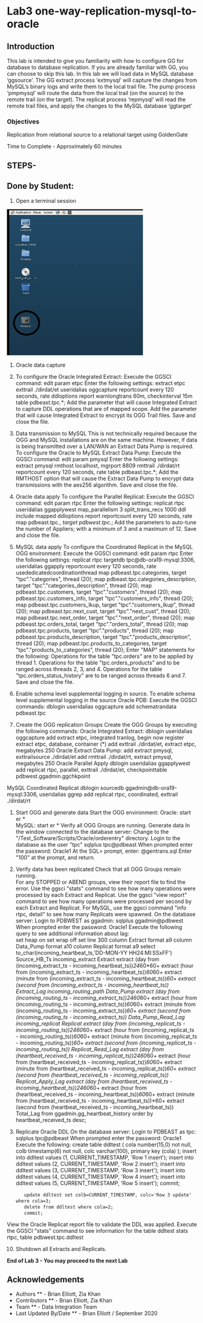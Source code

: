 # Lab3 one-way-replication-mysql-to-oracle

## Introduction

This lab is intended to give you familiarity with how to configure GG for database to database replication. If you are already familiar with GG, you can choose to skip this lab.
In this lab we will load data in MySQL database ‘ggsource’. The GG extract process ‘extmysql’ will
capture the changes from MySQL’s binary logs and write them to the local trail file. The pump process
‘pmpmysql’ will route the data from the local trail (on the source) to the remote trail (on the target). The replicat process ‘repmysql’ will read the remote trail files, and apply the changes to the MySQL database ‘ggtarget’

### Objectives
Replication from relational source to a relational target using GoldenGate

Time to Complete -
Approximately 60 minutes


## STEPS-

## Done by Student:

1. Open a terminal session

![](./images/terminal2.png)

1. Oracle data capture
2. To configure the Oracle Integrated Extract:
Execute the GGSCI command: edit param etpc
Enter the following settings:
	       extract etpc
          exttrail ./dirdat/et
          useridalias oggcapture
          reportcount every 120 seconds, rate
          ddloptions report
          warnlongtrans 60m, checkinterval 15m
          table pdbeast.tpc.*;
Add the parameter that will cause Integrated Extract to capture DDL operations that are of mapped scope.
Add the parameter that will cause Integrated Extract to encrypt its OGG Trail files.
Save and close the file.
   
2. Data transmission to MySQL
This is not technically required because the OGG and MySQL installations are on the same machine. However, if data is being transmitted over a LAN/WAN an Extract Data Pump is required.
To configure the Oracle to MySQL Extract Data Pump:
Execute the GGSCI command: edit param pmysql
Enter the following settings:
  	      extract pmysql
          rmthost localhost, mgrport 8809
          rmttrail ./dirdat/rt
          reportcount every 120 seconds, rate
          table pdbeast.tpc.*;
Add the RMTHOST option that will cause the Extract Data Pump to encrypt data transmissions with the aes256 algorithm.
Save and close the file.
	  
3. Oracle data apply
To configure the Parallel Replicat:
Execute the GGSCI command: edit param rtpc
Enter the following settings:
	      replicat rtpc
          useridalias ggapplywest
          map_parallelism 3
          split_trans_recs 1000
		  ddl include mapped
		  ddloptions report
          reportcount every 120 seconds, rate
          map pdbeast.tpc.*, target pdbwest.tpc.*;
   Add the parameters to auto-tune the number of Appliers; with a minimum of 3 and a maximum of 12.
Save and close the file.

4. MySQL data apply
To configure the Coordinated Replicat in the MySQL OGG environment:
Execute the GGSCI command: edit param rtpc
Enter the following settings:
	       replicat rtpc
           targetdb tpc@db-ora19-mysql:3306, useridalias ggapply
           reportcount every 120 seconds, rate
           usededicatedcoordinationthread
		   map pdbeast.tpc.categories, target "tpc"."categories", thread (20);
           map pdbeast.tpc.categories_description, target "tpc"."categories_description", thread (20);
           map pdbeast.tpc.customers, target "tpc"."customers", thread (20);
           map pdbeast.tpc.customers_info, target "tpc"."customers_info", thread (20);
           map pdbeast.tpc.customers_lkup, target "tpc"."customers_lkup", thread (20);
           map pdbeast.tpc.next_cust, target "tpc"."next_cust", thread (20);
           map pdbeast.tpc.next_order, target "tpc"."next_order", thread (20);
           map pdbeast.tpc.orders_total, target "tpc"."orders_total", thread (20);
           map pdbeast.tpc.products, target "tpc"."products", thread (20);
           map pdbeast.tpc.products_description, target "tpc"."products_description", thread (20);
           map pdbeast.tpc.products_to_categories, target "tpc"."products_to_categories", thread (20);
Enter "MAP" statements for the following:
Operations for the table "tpc.orders" are to be applied by thread 1.
Operations for the table "tpc.orders_products" and to be ranged across threads 2, 3, and 4.
Operations for the table "tpc.orders_status_history" are to be ranged across threads 6 and 7.
Save and close the file.
	
1. Enable schema level supplemental logging in source.
To enable schema level supplemental logging in the source Oracle PDB:
Execute the GGSCI commands:
dblogin useridalias oggcapture
add schematrandata pdbeast.tpc
		  
1. Create the OGG replication Groups
Create the OGG Groups by executing the following commands:
Oracle Integrated Extract:
dblogin useridalias oggcapture
add extract etpc, integrated tranlog, begin now
register extract etpc, database, container (*)
add exttrail ./dirdat/et, extract etpc, megabytes 250
Oracle Extract Data Pump:
add extract pmysql, exttrailsource ./dirdat/et
add rmttrail ./dirdat/rt, extract pmysql, megabytes 250
Oracle Parallel Apply
dblogin useridalias ggapplywest
add replicat rtpc, parallel, exttrail ./dirdat/et, checkpointtable pdbwest.ggadmin.ggchkpoint

MySQL Coordinated Replicat
dblogin sourcedb ggadmin@db-ora19-mysql:3306, useridalias ggrep
add replicat rtpc, coordinated, exttrail ./dirdat/rt

1. Start OGG and generate data
Start the OGG environment:
Oracle: start er *   
MySQL: start er *
Verify all OGG Groups are running.
Generate data
In the window connected to the database server:
Change to the "/Test_Software/Scripts/Oracle/orderentry" directory.
Login to the database as the user "tpc"
sqlplus tpc@pdbeast
When prompted enter the password: Oracle1
At the SQL> prompt, enter: @gentrans.sql
Enter "100" at the prompt, and return.

1. Verify data has been replicated
Check that all OGG Groups remain running.			
For any STOPPED or ABEND groups, view their report file to find the error.
Use the ggsci "stats" command to see how many operations were processed by each Extract and Replicat.
Use the ggsci "view report" command to see how many operations were processed per second by each Extract and Replicat.
For MySQL, use the ggsci command "info rtpc, detail" to see how many Replicats were spawned.
On the database server:
Login to PDBWEST as ggadmin: sqlplus ggadmin@pdbwest
When prompted enter the password: Oracle1
Execute the following query to see additional information about lag:  
      set heap on
      set wrap off
      set line 300
      column Extract format a9
      column Data_Pump format a10
      column Replicat format a9
select to_char(incoming_heartbeat_ts,'DD-MON-YY HH24:MI:SSxFF') Source_HB_Ts
       incoming_extract Extract
      extract (day from (incoming_extract_ts - incoming_heartbeat_ts))*24*60*60+
         extract (hour from (incoming_extract_ts - incoming_heartbeat_ts))*60*60+
         extract (minute from (incoming_extract_ts - incoming_heartbeat_ts))*60+
         extract (second from (incoming_extract_ts - incoming_heartbeat_ts)) Extract_Lag
       incoming_routing_path Data_Pump
       extract (day from (incoming_routing_ts - incoming_extract_ts))*24*60*60+
         extract (hour from (incoming_routing_ts - incoming_extract_ts))*60*60+
         extract (minute from (incoming_routing_ts - incoming_extract_ts))*60+
         extract (second from (incoming_routing_ts - incoming_extract_ts)) Data_Pump_Read_Lag
       incoming_replicat Replicat
       extract (day from (incoming_replicat_ts - incoming_routing_ts))*24*60*60+
         extract (hour from (incoming_replicat_ts - incoming_routing_ts))*60*60+
         extract (minute from (incoming_replicat_ts - incoming_routing_ts))*60+
         extract (second from (incoming_replicat_ts - incoming_routing_ts)) Replicat_Read_Lag
       extract (day from (heartbeat_received_ts - incoming_replicat_ts))*24*60*60+
         extract (hour from (heartbeat_received_ts - incoming_replicat_ts))*60*60+
         extract (minute from (heartbeat_received_ts - incoming_replicat_ts))*60+
         extract (second from (heartbeat_received_ts - incoming_replicat_ts)) Replicat_Apply_Lag
       extract (day from (heartbeat_received_ts - incoming_heartbeat_ts))*24*60*60+
         extract (hour from (heartbeat_received_ts - incoming_heartbeat_ts))*60*60+
         extract (minute from (heartbeat_received_ts - incoming_heartbeat_ts))*60+
         extract (second from (heartbeat_received_ts - incoming_heartbeat_ts)) Total_Lag
      from ggadmin.gg_heartbeat_history order by heartbeat_received_ts desc;

 9. Replicate Oracle DDL 
On the database server:
Login to PDBEAST as tpc: sqlplus tpc@pdbeast
When prompted enter the password: Oracle1
Execute the following:
	       create table ddltest (
           cola number(15,0) not null,
           colb timestamp(6) not null,
           colc varchar(100),
           primary key (cola)
           );
           insert into ddltest values (1, CURRENT_TIMESTAMP, 'Row 1 insert');
           insert into ddltest values (2, CURRENT_TIMESTAMP, 'Row 2 insert');
           insert into ddltest values (3, CURRENT_TIMESTAMP, 'Row 3 insert');
           insert into ddltest values (4, CURRENT_TIMESTAMP, 'Row 4 insert');
           insert into ddltest values (5, CURRENT_TIMESTAMP, 'Row 5 insert');
           commit;

           update ddltest set colb=CURRENT_TIMESTAMP, colc='Row 3 update' where cola=3;
           delete from ddltest where cola=2;
           commit;
View the Oracle Replicat report file to validate the DDL was applied.
Execute the GGSCI "stats" command to see information for the table ddltest
stats rtpc, table pdbwest.tpc.ddltest 

 10. Shutdown all Extracts and Replicats.

**End of Lab 3 - You may proceed to the next Lab**

## Acknowledgements

  * Authors ** - Brian Elliott, Zia Khan
  * Contributors ** - Brian Elliott, Zia Khan
  * Team ** - Data Integration Team
  * Last Updated By/Date ** - Brian Elliott / September 2020
